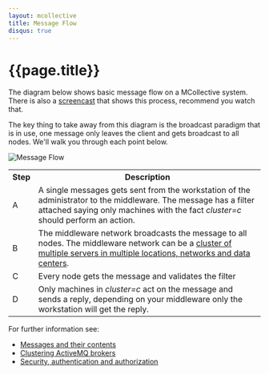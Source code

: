 ```yaml
---
layout: mcollective
title: Message Flow
disqus: true
---
```

[MessageFormat]: /reference/basic/messageformat.html
[ActiveMQClusters]: /reference/integration/activemq_clusters.html
[SecurityWithActiveMQ]: /reference/integration/activemq_security.html
[ScreenCast]: /introduction/screencasts.html#message_flow

# {{page.title}}

The diagram below shows basic message flow on a MCollective system.  There is also a [screencast][ScreenCast] that shows this process, recommend you watch that.

The key thing to take away from this diagram is the broadcast paradigm that is in use, one message only leaves the client and gets broadcast to all nodes.  We'll walk you through each point below.

![Message Flow](/images/message-flow-diagram.png)

<table>
<tr><th>Step</th><th>Description</th></tr>
<tr><td>A</td><td>A single messages gets sent from the workstation of the administrator to the middleware.  The message has a filter attached saying only machines with the fact <em>cluster=c</em> should perform an action.</td></tr>
<tr><td>B</td><td>The middleware network broadcasts the message to all nodes.  The middleware network can be a <a href="http://code.google.com/p/mcollective/wiki/ActiveMQClusters">cluster of multiple servers in multiple locations, networks and data centers</a>.</td></tr>
<tr><td>C</td><td>Every node gets the message and validates the filter</td></tr>
<tr><td>D</td><td>Only machines in <em>cluster=c</em> act on the message and sends a reply, depending on your middleware only the workstation will get the reply.</td></tr>
</table>

For further information see:
 
 * [Messages and their contents][MessageFormat]
 * [Clustering ActiveMQ brokers][ActiveMQClusters]
 * [Security, authentication and authorization][SecurityWithActiveMQ]
